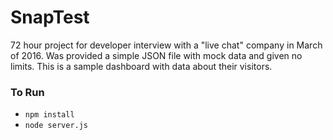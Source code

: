 # SnapTest

72 hour project for developer interview with a "live chat" company in March of 2016.  Was provided a simple JSON file with mock data and given no limits.  This is a sample dashboard with data about their visitors.

### To Run
- `npm install`
- `node server.js`